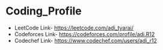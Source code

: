 # Coding_Profile
- LeetCode Link- https://leetcode.com/adi_tyarai/
- Codeforces Link- https://codeforces.com/profile/adi.R12
- Codechef Link- https://www.codechef.com/users/adi_r12
